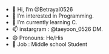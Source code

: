 - 👋 Hi, I’m @Betrayal0526
- 👀 I’m interested in Programming.
- 🌱 I’m currently learning C.
- 📫 instargram : @taeyoon_0526 DM.
- 😄 Pronouns: He/His
- 📝 Job : Middle school Student

<!---
Betrayal0526/Betrayal0526 is a ✨ special ✨ repository because its `README.md` (this file) appears on your GitHub profile.
You can click the Preview link to take a look at your changes.
--->
